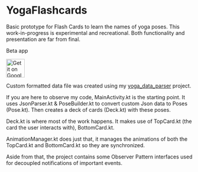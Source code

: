 # YogaFlashcards
Basic prototype for Flash Cards to learn the names of yoga poses. This work-in-progress is experimental and recreational. Both functionality and presentation are far from final.

Beta app

<a href='https://play.google.com/store/apps/details?id=com.jeffreyfhow.yogaflashcards&ah=aLUqg0pjkK1ZL__Ns36x2G2y1GQ'><img alt='Get it on Google Play' src='https://play.google.com/intl/en_us/badges/images/generic/en_badge_web_generic.png' height="50px"/></a>

Custom formatted data file was created using my <a href="https://github.com/jeffreyfhow/yoga_data_parser">yoga_data_parser</a> project.

If you are here to observe my code, MainActivity.kt is the starting point. It uses JsonParser.kt & PoseBuilder.kt to convert custom Json data to Poses (Pose.kt). Then creates a deck of cards (Deck.kt) with these poses.

Deck.kt is where most of the work happens. It makes use of TopCard.kt (the card the user interacts with), BottomCard.kt.

AnimationManager.kt does just that, it manages the animations of both the TopCard.kt and BottomCard.kt so they are synchronized.

Aside from that, the project contains some Observer Pattern interfaces used for decoupled notifications of important events.
